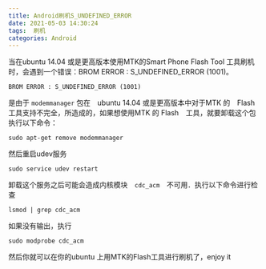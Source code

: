 ```yaml
---
title: Android刷机S_UNDEFINED_ERROR 
date: 2021-05-03 14:30:24
tags:  刷机
categories: Android
---
```


当在ubuntu 14.04 或是更高版本使用MTK的Smart Phone Flash Tool 工具刷机时，会遇到一个错误：BROM ERROR : S_UNDEFINED_ERROR (1001)。

<!--more-->

```shel
BROM ERROR : S_UNDEFINED_ERROR (1001)
```

是由于 `modemmanager` 包在　ubuntu 14.04 或是更高版本中对于MTK 的　Flash 工具支持不完全，所造成的，如果想使用MTK 的 Flash　工具，就要卸载这个包  执行以下命令：

```shell
sudo apt-get remove modemmanager
```

然后重启udev服务

```shell
sudo service udev restart
```

卸载这个服务之后可能会造成内核模块　`cdc_acm`　不可用．执行以下命令进行检查

```shell
lsmod | grep cdc_acm
```

如果没有输出，执行

```shell
sudo modprobe cdc_acm
```

然后你就可以在你的ubuntu 上用MTK的Flash工具进行刷机了，enjoy it